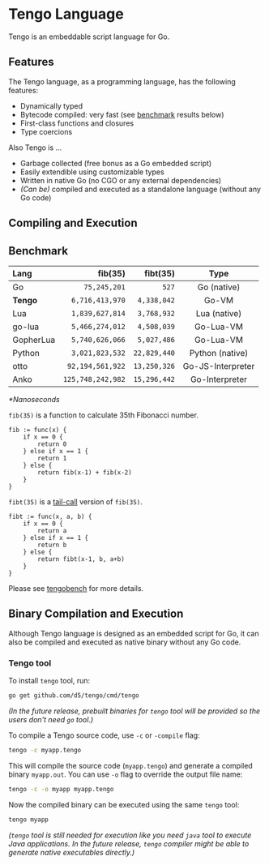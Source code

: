 # Tengo Language

Tengo is an embeddable script language for Go.

## Features

The Tengo language, as a programming language, has the following features:

- Dynamically typed
- Bytecode compiled: very fast (see [benchmark](#benchmark) results below)
- First-class functions and closures
- Type coercions

Also Tengo is ...

- Garbage collected (free bonus as a Go embedded script)
- Easily extendible using customizable types
- Written in native Go (no CGO or any external dependencies)
- _(Can be)_ compiled and executed as a standalone language (without any Go code)

## Compiling and Execution

## Benchmark

| Lang | fib(35) | fibt(35) |  Type  |
| :--- |    ---: |     ---: |  :---: |
| Go | `75,245,201` | `527` | Go (native) |
| **Tengo** | `6,716,413,970` | `4,338,042` | Go-VM |
| Lua | `1,839,627,814` | `3,768,932` | Lua (native) |
| go-lua | `5,466,274,012` | `4,508,039` | Go-Lua-VM |
| GopherLua | `5,740,626,066` | `5,027,486` | Go-Lua-VM |
| Python | `3,021,823,532` | `22,829,440` | Python (native) |
| otto | `92,194,561,922` | `13,250,326` | Go-JS-Interpreter |
| Anko | `125,748,242,982` | `15,296,442` | Go-Interpreter |

_*Nanoseconds_

`fib(35)` is a function to calculate 35th Fibonacci number.

```golang
fib := func(x) {
	if x == 0 {
		return 0
	} else if x == 1 {
		return 1
	} else {
		return fib(x-1) + fib(x-2)
	}
}
```

`fibt(35)` is a [tail-call](https://en.wikipedia.org/wiki/Tail_call) version of `fib(35)`.

```golang
fibt := func(x, a, b) {
	if x == 0 {
		return a
	} else if x == 1 {
		return b
	} else {
		return fibt(x-1, b, a+b)
	}
}
```

Please see [tengobench](https://github.com/d5/tengobench) for more details.

## Binary Compilation and Execution

Although Tengo language is designed as an embedded script for Go, it can also be compiled and executed as native binary without any Go code.

### Tengo tool

To install `tengo` tool, run:

```bash
go get github.com/d5/tengo/cmd/tengo
```

_(In the future release, prebuilt binaries for `tengo` tool will be provided so the users don't need `go` tool.)_

To compile a Tengo source code, use `-c` or `-compile` flag:

```bash
tengo -c myapp.tengo
```

This will compile the source code (`myapp.tengo`) and generate a compiled binary `myapp.out`. You can use `-o` flag to override the output file name:

```bash
tengo -c -o myapp myapp.tengo
```

Now the compiled binary can be executed using the same `tengo` tool:

```bash
tengo myapp
```

_(`tengo` tool is still needed for execution like you need `java` tool to execute Java applications. In the future release, `tengo` compiler might be able to generate native executables directly.)_
